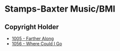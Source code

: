 # Stamps-Baxter Music/BMI

## Copyright Holder

- [1005 - Farther Along](/hymns/1005.md)
- [1056 - Where Could I Go](/hymns/1056.md)

